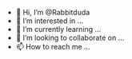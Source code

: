 - 👋 Hi, I’m @Rabbitduda
- 👀 I’m interested in ...
- 🌱 I’m currently learning ...
- 💞️ I’m looking to collaborate on ...
- 📫 How to reach me ...

<!---
Rabbitduda/Rabbitduda is a ✨ special ✨ repository because its `README.md` (this file) appears on your GitHub profile.
You can click the Preview link to take a look at your changes.
--->
